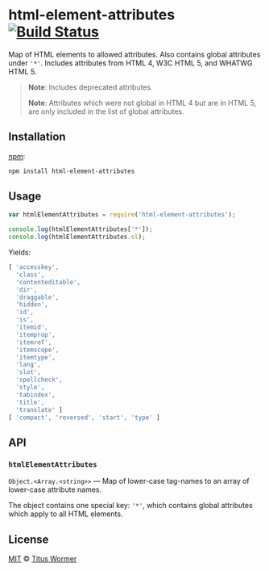 # html-element-attributes [![Build Status][build-badge]][build-page]

Map of HTML elements to allowed attributes.  Also contains global
attributes under `'*'`.  Includes attributes from HTML 4, W3C HTML 5,
and WHATWG HTML 5.

> **Note**: Includes deprecated attributes.
>
> **Note**: Attributes which were not global in HTML 4 but are in
> HTML 5, are only included in the list of global attributes.

## Installation

[npm][]:

```bash
npm install html-element-attributes
```

## Usage

```javascript
var htmlElementAttributes = require('html-element-attributes');

console.log(htmlElementAttributes['*']);
console.log(htmlElementAttributes.ol);
```

Yields:

```js
[ 'accesskey',
  'class',
  'contenteditable',
  'dir',
  'draggable',
  'hidden',
  'id',
  'is',
  'itemid',
  'itemprop',
  'itemref',
  'itemscope',
  'itemtype',
  'lang',
  'slot',
  'spellcheck',
  'style',
  'tabindex',
  'title',
  'translate' ]
[ 'compact', 'reversed', 'start', 'type' ]
```

## API

### `htmlElementAttributes`

`Object.<Array.<string>>` — Map of lower-case tag-names to an array of
lower-case attribute names.

The object contains one special key: `'*'`, which contains global
attributes which apply to all HTML elements.

## License

[MIT][license] © [Titus Wormer][author]

<!-- Definition -->

[build-badge]: https://img.shields.io/travis/wooorm/html-element-attributes.svg

[build-page]: https://travis-ci.org/wooorm/html-element-attributes

[npm]: https://docs.npmjs.com/cli/install

[license]: LICENSE

[author]: http://wooorm.com
